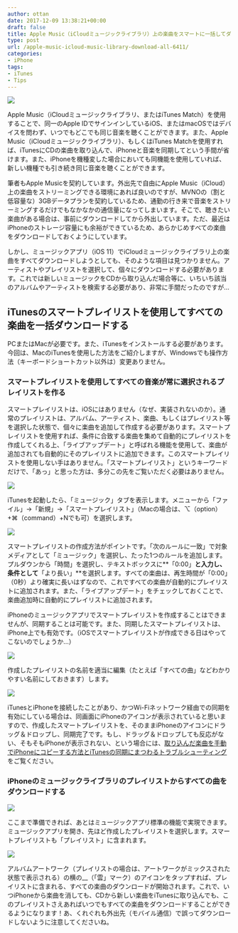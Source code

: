 ```yaml
---
author: ottan
date: 2017-12-09 13:38:21+00:00
draft: false
title: Apple Music（iCloudミュージックライブラリ）上の楽曲をスマートに一括してダウンロードする方法
type: post
url: /apple-music-icloud-music-library-download-all-6411/
categories:
- iPhone
tags:
- iTunes
- Tips
---
```


![](/uploads/2017/12/171209-5a2bde03513bf.jpg)

Apple Music（iCloudミュージックライブラリ、またはiTunes Match）を使用することで、同一のApple IDでサインインしているiOS、またはmacOSではデバイスを問わず、いつでもどこでも同じ音楽を聴くことができます。また、Apple Music（iCloudミュージックライブラリ）、もしくはiTunes Matchを使用すれば、iTunesにCDの楽曲を取り込んで、iPhoneと音楽を同期してという手間が省けます。また、iPhoneを機種変した場合においても同機能を使用していれば、新しい機種でも引き続き同じ音楽を聴くことができます。

筆者もApple Musicを契約しています。外出先で自由にApple Music（iCloud）上の楽曲をストリーミングできる環境にあれば良いのですが、MVNOの（割と低容量な）3GBデータプランを契約しているため、通勤の行き来で音楽をストリーミングするだけでもなかなかの通信量になってしまいます。そこで、聴きたい楽曲がある場合は、事前にダウンロードしてから外出しています。ただ、最近はiPhoneのストレージ容量にも余裕ができているため、あらかじめすべての楽曲をダウンロードしておくようにしています。

しかし、ミュージックアプリ（iOS 11）でiCloudミュージックライブラリ上の楽曲をすべてダウンロードしようとしても、そのような項目は見つかりません。アーティストやプレイリストを選択して、個々にダウンロードする必要があります。これでは新しいミュージックをCDから取り込んだ場合等に、いちいち該当のアルバムやアーティストを検索する必要があり、非常に手間だったのですが…

## iTunesのスマートプレイリストを使用してすべての楽曲を一括ダウンロードする

PCまたはMacが必要です。また、iTunesをインストールする必要があります。今回は、MacのiTunesを使用した方法をご紹介しますが、Windowsでも操作方法（キーボードショートカット以外は）変更ありません。

### スマートプレイリストを使用してすべての音楽が常に選択されるプレイリストを作る

スマートプレイリストは、iOSにはありません（なぜ、実装されないのか）。通常のプレイリストは、アルバム、アーティスト、楽曲、もしくはプレイリスト等を選択した状態で、個々に楽曲を追加して作成する必要があります。スマートプレイリストを使用すれば、条件に合致する楽曲を集めて自動的にプレイリストを作成してくれる上、「ライブアップデート」と呼ばれる機能を使用して、楽曲が追加されても自動的にそのプレイリストに追加できます。このスマートプレイリストを使用しない手はありません。「スマートプレイリスト」というキーワードだけで、「あっ」と思った方は、多分この先をご覧いただく必要はありません。

![](/uploads/2017/12/171209-5a2bdff97efb7.png)

iTunesを起動したら、「ミュージック」タブを表示します。メニューから「ファイル」→「新規」→「スマートプレイリスト」（Macの場合は、⌥（option）+⌘（command）+Nでも可）を選択します。

![](/uploads/2017/12/171209-5a2be005b6ed2.png)

スマートプレイリストの作成方法がポイントです。「次のルールに一致」で対象メディアとして「ミュージック」を選択し、たった1つのルールを追加します。プルダウンから「時間」を選択し、テキストボックスに**「0:00」**と入力し、条件として**「より長い」**を選択します。すべての楽曲は、再生時間が「0:00」（0秒）より確実に長いはずなので、これですべての楽曲が自動的にプレイリストに追加されます。また、「ライブアップデート」をチェックしておくことで、楽曲追加時に自動的にプレイリストに追加されます。

iPhoneのミュージックアプリでスマートプレイリストを作成することはできませんが、同期することは可能です。また、同期したスマートプレイリストは、iPhone上でも有効です。（iOSでスマートプレイリストが作成できる日はやってこないのでしょうか…）

![](/uploads/2017/12/171209-5a2be00e1ce64.png)

作成したプレイリストの名前を適当に編集（たとえば「すべての曲」などわかりやすい名前にしておきます）します。

![](/uploads/2017/12/171209-5a2be0165419b.png)

iTunesとiPhoneを接続したことがあり、かつWi-Fiネットワーク経由での同期を有効にしている場合は、同画面にiPhoneのアイコンが表示されていると思いますので、作成したスマートプレイリストを、そのままiPhoneのアイコンにドラッグ＆ドロップし、同期完了です。もし、ドラッグ＆ドロップしても反応がない、そもそもiPhoneが表示されない、という場合には、[取り込んだ楽曲を手動でiPhoneにコピーする方法とiTunesの同期にまつわるトラブルシューティング](/itunes-iphone-music-copy-trouble-6269/)をご覧ください。

### iPhoneのミュージックライブラリのプレイリストからすべての曲をダウンロードする

![](/uploads/2017/12/171209-5a2be527c6f68.jpeg)

ここまで準備できれば、あとはミュージックアプリ標準の機能で実現できます。ミュージックアプリを開き、先ほど作成したプレイリストを選択します。スマートプレイリストも「プレイリスト」に含まれます。

![](/uploads/2017/12/171209-5a2be52ed1f93.jpeg)

アルバムアートワーク（プレイリストの場合は、アートワークがミックスされた状態で表示される）の横の\_\_（「雲」マーク）のアイコンをタップすれば、プレイリストに含まれる、すべての楽曲のダウンロードが開始されます。これで、いつiPhoneから楽曲を消しても、CDから新しい楽曲をiTunesに取り込んでも、このプレイリストさえあればいつでもすべての楽曲をダウンロードすることができるようになります！あ、くれぐれも外出先（モバイル通信）で誤ってダウンロードしないように注意してくださいね。
